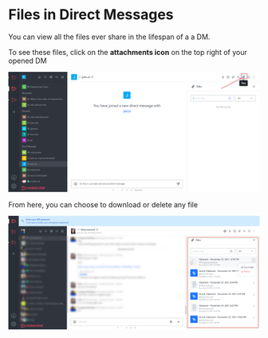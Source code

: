 # Files in Direct Messages

You can view all the files ever share in the lifespan of a a DM.

To see these files, click on the **attachments icon** on the top right of your opened DM

![](<../../../../../.gitbook/assets/image (649) (1) (1) (1) (1).png>)

From here, you can choose to download or delete any file

![](<../../../../../.gitbook/assets/image (659) (1).png>)
